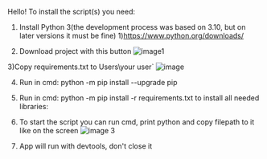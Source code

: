 Hello!
To install the script(s) you need:
1) Install Python 3(the development process was based on 3.10, but on later versions it must be fine)
    1)https://www.python.org/downloads/

2) Download project with this button
    ![image1](https://github.com/verhovenskyivan/Work-Script/assets/105872686/50839742-2587-49a5-ac3d-499bb0b668cb)

3)Copy requirements.txt to Users\your user`
    ![image](https://github.com/verhovenskyivan/Work-Script/assets/105872686/490a343d-74c9-4d06-9f55-9802a785733a)

4) Run in cmd: python -m pip install --upgrade pip

5) Run in cmd: python -m pip install -r requirements.txt to install all needed libraries:
   
6) To start the script you can run cmd, print python and copy filepath to it like on the screen 
    ![image 3](https://github.com/verhovenskyivan/Work-Script/assets/105872686/5ade7193-bbd6-4326-8e12-9f25dd27fd7b)

7) App will run with devtools, don't close it
